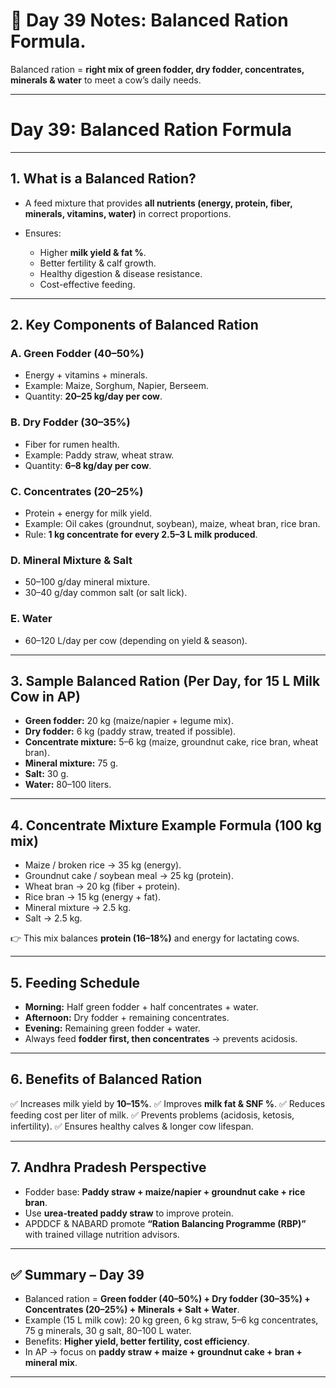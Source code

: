 <h1>🐄 Day 39 Notes: Balanced Ration Formula.</h1>

Balanced ration = **right mix of green fodder, dry fodder, concentrates, minerals & water** to meet a cow’s daily needs.

---

#  Day 39: Balanced Ration Formula

---

## 1. What is a Balanced Ration?

* A feed mixture that provides **all nutrients (energy, protein, fiber, minerals, vitamins, water)** in correct proportions.
* Ensures:

  * Higher **milk yield & fat %**.
  * Better fertility & calf growth.
  * Healthy digestion & disease resistance.
  * Cost-effective feeding.

---

## 2. Key Components of Balanced Ration

### **A. Green Fodder (40–50%)**

* Energy + vitamins + minerals.
* Example: Maize, Sorghum, Napier, Berseem.
* Quantity: **20–25 kg/day per cow**.

### **B. Dry Fodder (30–35%)**

* Fiber for rumen health.
* Example: Paddy straw, wheat straw.
* Quantity: **6–8 kg/day per cow**.

### **C. Concentrates (20–25%)**

* Protein + energy for milk yield.
* Example: Oil cakes (groundnut, soybean), maize, wheat bran, rice bran.
* Rule: **1 kg concentrate for every 2.5–3 L milk produced**.

### **D. Mineral Mixture & Salt**

* 50–100 g/day mineral mixture.
* 30–40 g/day common salt (or salt lick).

### **E. Water**

* 60–120 L/day per cow (depending on yield & season).

---

## 3. Sample Balanced Ration (Per Day, for 15 L Milk Cow in AP)

* **Green fodder:** 20 kg (maize/napier + legume mix).
* **Dry fodder:** 6 kg (paddy straw, treated if possible).
* **Concentrate mixture:** 5–6 kg (maize, groundnut cake, rice bran, wheat bran).
* **Mineral mixture:** 75 g.
* **Salt:** 30 g.
* **Water:** 80–100 liters.

---

## 4. Concentrate Mixture Example Formula (100 kg mix)

* Maize / broken rice → 35 kg (energy).
* Groundnut cake / soybean meal → 25 kg (protein).
* Wheat bran → 20 kg (fiber + protein).
* Rice bran → 15 kg (energy + fat).
* Mineral mixture → 2.5 kg.
* Salt → 2.5 kg.

👉 This mix balances **protein (16–18%)** and energy for lactating cows.

---

## 5. Feeding Schedule

* **Morning:** Half green fodder + half concentrates + water.
* **Afternoon:** Dry fodder + remaining concentrates.
* **Evening:** Remaining green fodder + water.
* Always feed **fodder first, then concentrates** → prevents acidosis.

---

## 6. Benefits of Balanced Ration

✅ Increases milk yield by **10–15%**.
✅ Improves **milk fat & SNF %**.
✅ Reduces feeding cost per liter of milk.
✅ Prevents problems (acidosis, ketosis, infertility).
✅ Ensures healthy calves & longer cow lifespan.

---

## 7. Andhra Pradesh Perspective

* Fodder base: **Paddy straw + maize/napier + groundnut cake + rice bran**.
* Use **urea-treated paddy straw** to improve protein.
* APDDCF & NABARD promote **“Ration Balancing Programme (RBP)”** with trained village nutrition advisors.

---

## ✅ Summary – Day 39

* Balanced ration = **Green fodder (40–50%) + Dry fodder (30–35%) + Concentrates (20–25%) + Minerals + Salt + Water**.
* Example (15 L milk cow): 20 kg green, 6 kg straw, 5–6 kg concentrates, 75 g minerals, 30 g salt, 80–100 L water.
* Benefits: **Higher yield, better fertility, cost efficiency**.
* In AP → focus on **paddy straw + maize + groundnut cake + bran + mineral mix**.

---

